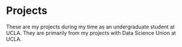 # Projects
These are my projects during my time as an undergraduate student at UCLA. They are primarily from my projects with Data Science Union at UCLA.
